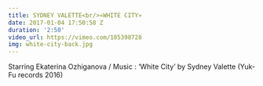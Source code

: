 ```yaml
---
title: SYDNEY VALETTE<br/>«WHITE CITY»
date: 2017-01-04 17:50:58 Z
duration: '2:50'
video_url: https://vimeo.com/185398728
img: white-city-back.jpg
---
```


Starring Ekaterina Ozhiganova / Music : ‘White City’ by Sydney Valette (Yuk-Fu records 2016)
  <BR>
  <BR><BR>